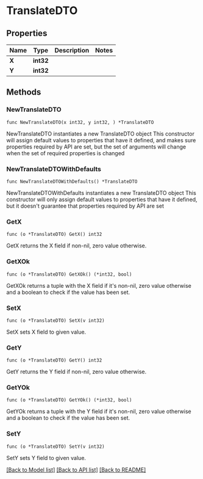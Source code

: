# TranslateDTO

## Properties

Name | Type | Description | Notes
------------ | ------------- | ------------- | -------------
**X** | **int32** |  | 
**Y** | **int32** |  | 

## Methods

### NewTranslateDTO

`func NewTranslateDTO(x int32, y int32, ) *TranslateDTO`

NewTranslateDTO instantiates a new TranslateDTO object
This constructor will assign default values to properties that have it defined,
and makes sure properties required by API are set, but the set of arguments
will change when the set of required properties is changed

### NewTranslateDTOWithDefaults

`func NewTranslateDTOWithDefaults() *TranslateDTO`

NewTranslateDTOWithDefaults instantiates a new TranslateDTO object
This constructor will only assign default values to properties that have it defined,
but it doesn't guarantee that properties required by API are set

### GetX

`func (o *TranslateDTO) GetX() int32`

GetX returns the X field if non-nil, zero value otherwise.

### GetXOk

`func (o *TranslateDTO) GetXOk() (*int32, bool)`

GetXOk returns a tuple with the X field if it's non-nil, zero value otherwise
and a boolean to check if the value has been set.

### SetX

`func (o *TranslateDTO) SetX(v int32)`

SetX sets X field to given value.


### GetY

`func (o *TranslateDTO) GetY() int32`

GetY returns the Y field if non-nil, zero value otherwise.

### GetYOk

`func (o *TranslateDTO) GetYOk() (*int32, bool)`

GetYOk returns a tuple with the Y field if it's non-nil, zero value otherwise
and a boolean to check if the value has been set.

### SetY

`func (o *TranslateDTO) SetY(v int32)`

SetY sets Y field to given value.



[[Back to Model list]](../README.md#documentation-for-models) [[Back to API list]](../README.md#documentation-for-api-endpoints) [[Back to README]](../README.md)


